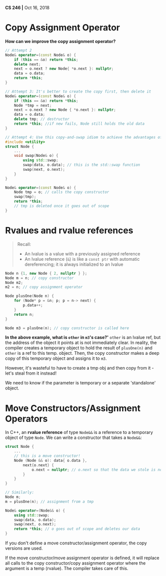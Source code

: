 __CS 246 |__ Oct 16, 2018

# Copy Assignment Operator

__How can we improve the copy assignment operator?__

```cpp
// Attempt 2
Node& operator=(const Node& o) {
    if (this == &o) return *this;
    delete next;
    next = o.next ? new Node{ *o.next }: nullptr;
    data = o.data;
    return *this;
}

// Attempt 3: It's better to create the copy first, then delete it
Node& operator=(const Node& o) {
    if (this == &o) return *this;
    Node *tmp = next;
    next = o.next ? new Node { *o.next }: nullptr;
    data = o.data;
    delete tmp; // destructor
    return *this; //if new fails, Node still holds the old data
}

// Attempt 4: Use this copy-and-swap idiom to achieve the advantages of this version more concisely
#include <utility>
struct Node {
    ...
    void swap(Node& o) {
        using std::swap;
        swap(data, o.data); // this is the std::swap function
        swap(next, o.next);
    }
}

Node& operator=(const Node& o) {
    Node tmp = o; // calls the copy constructor
    swap(tmp);
    return *this;
    // tmp is deleted once it goes out of scope
}
```



# Rvalues and rvalue references

> Recall: 
>
> - An lvalue is a value with a previously assigned reference
> - An lvalue reference (`&`) is like a `const ptr` with automatic dereferencing; it is always initialized to an lvalue

```cpp
Node n {1, new Node { 2, nullptr } };
Node m = n; // copy constructor
Node m2;
m2 = n; // copy assignment operator

Node plusOne(Node n) {
    for (Node* p = &n; p; p = n-> next) {
        p.data++;
    }
    return n;
}

Node m3 = plusOne(n); // copy constructor is called here
```

**In the above example, what is `other` in `m3`'s case?'**
`other` is an lvalue ref, but the address of the object it points at is not immediately clear. In reality, the compiler creates a temporary object to hold the result of `plusOne(n)` and `other` is a ref to this temp. object. Then, the copy constructor makes a deep copy of this temporary object and assigns it to `m3`.

However, it's wasteful to have to create a tmp obj and then copy from it - let's steal from it instead!

We need to know if the parameter is temporary or a separate 'standalone' object.

# Move Constructors/Assignment Operators

In C++, an __rvalue reference__ of type `Node&&` is a reference to a temporary object of type `Node`. We can write a constructor that takes a `Node&&`:

```cpp
struct Node {
    ...
    // this is a move constructor!
    Node (Node && o): data{ o.data }, 
        next{o.next} {
			o.next = nullptr; // o.next so that the data we stole is not deleted when o is deleted
        }
    }
}

// Similarly:
Node m;
m = plusOne(n); // assignment from a tmp

Node& operator=(Node&& o) {
    using std::swap;
    swap(data, o.data);
    swap(next, o.next);
    return *this; // o goes out of scope and deletes our data
}
```

If you don't define a move constructor/assignment operator, the copy versions are used.

If the move constructor/move assignment operator is defined, it will replace all calls to the copy constructor/copy assignment operator where the argument is a temp (rvalue). The compiler takes care of this.

